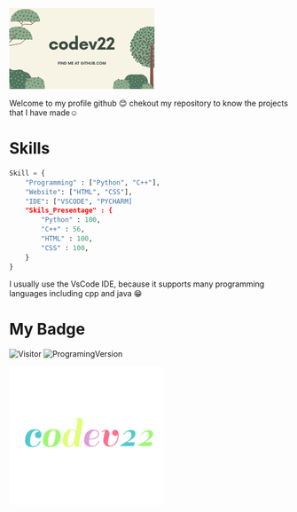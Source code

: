 ![Banners](./assets/banner.png)

Welcome to my profile github 😊 chekout my repository to know the projects that I have made☺️

# Skills
```py
Skill = {
    "Programming" : ["Python", "C++"],
    "Website": ["HTML", "CSS"],
    "IDE": ["VSCODE", "PYCHARM]
    "Skils_Presentage" : {
        "Python" : 100,
        "C++" : 56,
        "HTML" : 100,
        "CSS" : 100,
    }
}
```
I usually use the VsCode IDE, because it supports many programming languages ​​including cpp and java 😁

# My Badge

![Visitor](http://estruyf-github.azurewebsites.net/api/VisitorHit?user=Envoy-VC&repo=Envoy-VC-visitors-badge&countColorcountColor&countColor=%237B1E7A)
![ProgramingVersion](https://img.shields.io/badge/Python-3.9-Success%20BBC)

![animation](./assets/codev_animation.gif)
<!---
Codev22/Codev22 is a ✨ special ✨ repository because its `README.md` (this file) appears on your GitHub profile.
You can click the Preview link to take a look at your changes.
--->
